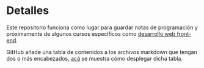 # Detalles

Este repositorio funciona como lugar para guardar notas de programación y próximamente de algunos cursos específicos como [desarrollo web front-end](https://developer.mozilla.org/en-US/docs/Learn_web_development).

GitHub añade una tabla de contenidos a los archivos markdown que tengan dos o más encabezados, [acá](https://docs.github.com/es/get-started/writing-on-github/getting-started-with-writing-and-formatting-on-github/basic-writing-and-formatting-syntax#headings) se muestra cómo desplegar dicha tabla. 